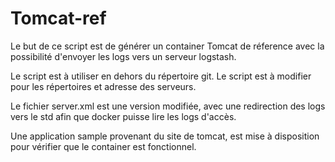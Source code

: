 # Tomcat-ref

Le but de ce script est de générer un container Tomcat de réference avec la possibilité d'envoyer les logs vers un serveur logstash.

Le script est à utiliser en dehors du répertoire git. Le script est à modifier pour les répertoires et adresse des serveurs.

Le fichier server.xml est une version modifiée, avec une redirection des logs vers le std afin que docker puisse lire les logs d'accès.

Une application sample provenant du site de tomcat, est mise à disposition pour vérifier que le container est fonctionnel.

